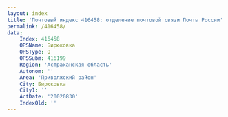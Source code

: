 ```yaml
---
layout: index
title: 'Почтовый индекс 416458: отделение почтовой связи Почты России'
permalink: /416458/
data:
    Index: 416458
    OPSName: Бирюковка
    OPSType: О
    OPSSubm: 416199
    Region: 'Астраханская область'
    Autonom: ''
    Area: 'Приволжский район'
    City: Бирюковка
    City1: ''
    ActDate: '20020830'
    IndexOld: ''
---
```

